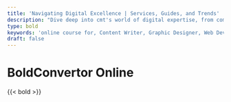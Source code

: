 ```yaml
---
title: 'Navigating Digital Excellence | Services, Guides, and Trends'
description: "Dive deep into cmt's world of digital expertise, from comprehensive career guides and innovative services to the latest trends. Unlock success in the digital landscape with us"
type: bold
keywords: 'online course for, Content Writer, Graphic Designer, Web Developer, Software Engineer, Frontend Developer graphic designer, UI designer, digital marketing'
draft: false
---
```


# BoldConvertor Online

{{< bold >}}
